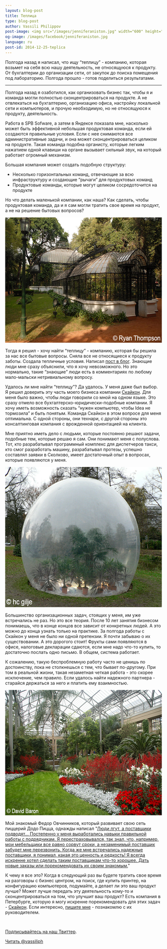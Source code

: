 ```yaml
---
layout: blog-post
title: Теплица
type: blog-post
author: Vassili Philippov
post-image: <img src="/images/jenniferaniston.jpg" width="600" height="318" alt="Нейрон Дженнифер Энистон">
og-image: /images/facebook/jenniferaniston.jpg
language: ru
post-id: 2014-12-25-teplica
---
```

Полгода назад я написал, что ищу “теплицу” - компанию, которая возьмет на себя всю нашу деятельность, не относящуюся к продукту. От бухгалтерии до организации сети, от закупок до поиска помещения под лабораторию. Полгода прошло - готов поделиться результатами.
<!-- more -->

---

Полгода назад я озаботился, как организовать бизнес так, чтобы я и команда могли полностью сконцентрироваться на продукте. А не отвлекаться на бухгалтерию, организацию офиса, настройку локальной сети и компьютеров, и прочую необходимую, но не относящуюся к продукту, деятельность.

Работа в SPB Sofware, а затем в Яндексе показала мне, насколько может быть эффективной небольшая продуктовая команда, если ей создаются правильные условия. Если с нее снимаются все административные задачи, и она может сконцентрироваться целиком на продукте. Такая команда подобна органисту, которые легким нажатием одной клавиши на органе вызывает сильный звук, на который работает огромный механизм.

Большая компания может создать подобную структуру: 

* Несколько горизонтальных команд, отвечающие за всю инфраструктуру и создающие “рычаги” для продуктовых команд 
* Продуктовые команды, которые могут целиком сосредоточится на продукте

Но что делать маленькой компании, как наша? Как сделать, чтобы продуктовая команда, да и я сам могли тратить свое время на продукт, а не на решение бытовых вопросов?

<img src="/images/greenhouse01.jpg" width="600" height="402" alt="Теплица">

Тогда я решил - хочу найти “теплицу” - компанию, которая бы решила за нас все бытовые вопросы. Сняла все не относящиеся к продукту заботы. Создала тепличные условия. Написал <a href="/ru/2014-06-06-looking-for-a-greenhouse.html">пост в блог</a>. Знающие люди мне сразу объяснили, что я хочу невозможного. Но это нормально, такие “знающие” люди есть в комментариях по любому мало-мальски нетривиальному вопросу.

Удалось ли мне найти “теплицу”? Да удалось. У меня даже был выбор. Я решил доверить эту часть моего бизнеса компании <a href="http://www.scicon.ru/">Скайкон</a>. Для меня было важно, чтобы люди говорили со мной на одном языке. Это сразу отмело все бухгалтерско-юридически-подобные компании. Я хочу иметь возможность сказать “нужен компьютер, чтобы Idea не тормозила” и быть понятым. Команда Скайкон в этом вопросе для меня оптимальна. С одной стороны, они технари, с другой стороны это консалтинговая компания с врожденной ориентацией на клиента.

Мне приятно иметь дело с людьми, которые постоянно решают задачи, подобные тем, которые решаю я сам. Они понимают меня с полуслова. Тот, кто разрабатывал программный комплекс для диспетчеров такси, кто смог разработать машину, разрабатывал протезы, успешно составлял заявки в Сколково, имеет достаточный опыт в вопросах, которые появляются у меня.

<img src="/images/greenhouse02.jpg" width="600" height="450" alt="Теплица">

Большинство организационных задач, стоящих у меня, им уже встречались не раз. Но это все теория. После 10 лет занятия бизнесом понимаешь, что в конце концов все зависит от конкретных людей. А это можно до конца узнать только на практике. За полгода работы с Скайкон у меня не было ни одной претензии. Я почти забываю о их существовании. А это дорогого стоит! Фрукты сами появляются в офисе, налоговые декларации сдаются, если мне надо что-то купить, то достаточно послать одно письмо. В общем, система работает. 

К сожалению, такую беспроблемную работу часто не ценишь по достоинству, пока не столкнешься с тем, что бывает по-другому. При том в реальной жизни, такая незаметная четкая работа - это скорее исключение, чем правило. Если удалось найти надежного партнера - старайся держаться за него и платить ему взаимностью. 

<img src="/images/greenhouse03.jpg" width="600" height="402" alt="Теплица">

Мой знакомый Федор Овчинников, который развивает свою сеть пиццерий Додо Пицца, однажды написал "<a href="http://sila-uma.ru/2011/10/17/belyj-spisok/">Люди лгут, а поставщики подводят... Постепенно у меня выработались навыки правильной работы с подрядчикам. Я перестраховывался, так знал, что, например, мои мебельщики все равно сорвут сроки, а незаменимый поставщик забудет мне перезвонить. Когда же мне встречались надежные поставщики, я понимал, какая это ценность и редкость! Я всегда искренне хотел сделать таким поставщикам что-то хорошее. Дать новые заказы или порекомендовать их своим знакомым.</a>"

К чему я все это? Когда в следующий раз вы будете тратить свое время на разговоры с бизнес центром, на поиск, где купить принтер, на конфигурацию компьютеров, подумайте, а делает ли это ваш продукт лучше? Может лучше передать эту деятельность кому-то и сконцентрироваться на том, что улучшит ваш продукт? Есть компания в Петербурге, которую я могу искренне порекомендовать для этих задач - <a href="http://www.scicon.ru/">Скайкон</a>. Если интересно, <a href="https://vk.com/vassiliphilippov">пишите мне</a> - познакомлю с их руководителем.

<br/>

<a href="https://twitter.com/MelScienceRU">Подписывайтесь на наш Твиттер</a>.

<!-- Begin Twitter follow -->
<a href="https://twitter.com/MelScienceRU" class="twitter-follow-button" data-show-count="false" data-lang="ru" data-size="large">Читать @vassiliph</a>
<script>!function(d,s,id){var js,fjs=d.getElementsByTagName(s)[0],p=/^http:/.test(d.location)?'http':'https';if(!d.getElementById(id)){js=d.createElement(s);js.id=id;js.src=p+'://platform.twitter.com/widgets.js';fjs.parentNode.insertBefore(js,fjs);}}(document, 'script', 'twitter-wjs');</script>
<!-- End Twitter follow -->